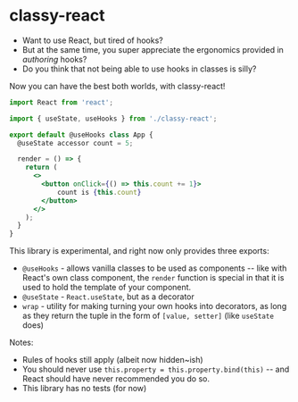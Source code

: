 # classy-react


- Want to use React, but tired of hooks?
- But at the same time, you super appreciate the ergonomics provided in _authoring_ hooks?
- Do you think that not being able to use hooks in classes is silly?

Now you can have the best both worlds, with classy-react! 

```jsx
import React from 'react';

import { useState, useHooks } from './classy-react';

export default @useHooks class App {
  @useState accessor count = 5;

  render = () => {
    return (
      <>
        <button onClick={() => this.count += 1}>
            count is {this.count}
        </button>
      </>
    );
  }
}
```

This library is experimental, and right now only provides three exports:

- `@useHooks` - allows vanilla classes to be used as components -- like with React's own class component, the `render` function is special in that it is used to hold the template of your component. 
- `@useState` - `React.useState`, but as a decorator
- `wrap` - utility for making turning your own hooks into decorators, as long as they return the tuple in the form of `[value, setter]` (like `useState` does)


Notes:
- Rules of hooks still apply (albeit now hidden~ish)
- You should never use `this.property = this.property.bind(this)` -- and React should have never recommended you do so.
- This library has no tests (for now)
